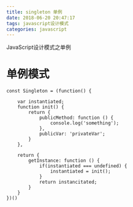 ```yaml
---
title: singleton 单例
date: 2018-06-20 20:47:17
tags: javascript设计模式
categories: javascript
---
```

JavaScript设计模式之单例
# 单例模式

    const Singleton = (function() {

        var instantiated;
        function init() {
            return {
                publicMethod: function () {
                    console.log('something');
                },
                publicVar: 'privateVar';
            }
        },

        return {
            getInstance: function () {
                if(instantiated === undefined) {
                    instantiated = init();
                }
                return instancitated;
            }
        }
    })()